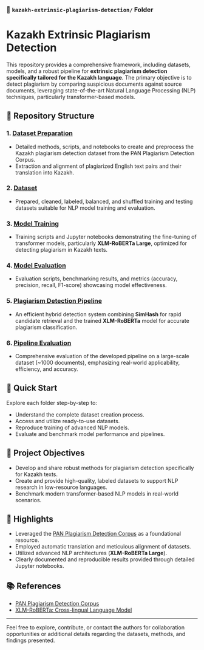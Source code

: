 ### 📁 `kazakh-extrinsic-plagiarism-detection/` Folder

# Kazakh Extrinsic Plagiarism Detection

This repository provides a comprehensive framework, including datasets, models, and a robust pipeline for **extrinsic plagiarism detection specifically tailored for the Kazakh language**. The primary objective is to detect plagiarism by comparing suspicious documents against source documents, leveraging state-of-the-art Natural Language Processing (NLP) techniques, particularly transformer-based models.

## 📂 Repository Structure

### 1. [Dataset Preparation](1-dataset-preparation)
- Detailed methods, scripts, and notebooks to create and preprocess the Kazakh plagiarism detection dataset from the PAN Plagiarism Detection Corpus.
- Extraction and alignment of plagiarized English text pairs and their translation into Kazakh.

### 2. [Dataset](2-dataset)
- Prepared, cleaned, labeled, balanced, and shuffled training and testing datasets suitable for NLP model training and evaluation.

### 3. [Model Training](3-model-training)
- Training scripts and Jupyter notebooks demonstrating the fine-tuning of transformer models, particularly **XLM-RoBERTa Large**, optimized for detecting plagiarism in Kazakh texts.

### 4. [Model Evaluation](4-model-evaluation)
- Evaluation scripts, benchmarking results, and metrics (accuracy, precision, recall, F1-score) showcasing model effectiveness.

### 5. [Plagiarism Detection Pipeline](5-plagiarism-detection-pipeline)
- An efficient hybrid detection system combining **SimHash** for rapid candidate retrieval and the trained **XLM-RoBERTa** model for accurate plagiarism classification.

### 6. [Pipeline Evaluation](6-pipeline-evaluation)
- Comprehensive evaluation of the developed pipeline on a large-scale dataset (~1000 documents), emphasizing real-world applicability, efficiency, and accuracy.

## 🚀 Quick Start
Explore each folder step-by-step to:
- Understand the complete dataset creation process.
- Access and utilize ready-to-use datasets.
- Reproduce training of advanced NLP models.
- Evaluate and benchmark model performance and pipelines.

## 🎯 Project Objectives
- Develop and share robust methods for plagiarism detection specifically for Kazakh texts.
- Create and provide high-quality, labeled datasets to support NLP research in low-resource languages.
- Benchmark modern transformer-based NLP models in real-world scenarios.

## 📌 Highlights
- Leveraged the [PAN Plagiarism Detection Corpus](https://pan.webis.de/) as a foundational resource.
- Employed automatic translation and meticulous alignment of datasets.
- Utilized advanced NLP architectures (**XLM-RoBERTa Large**).
- Clearly documented and reproducible results provided through detailed Jupyter notebooks.

## 📚 References
- [PAN Plagiarism Detection Corpus](https://pan.webis.de/)
- [XLM-RoBERTa: Cross-lingual Language Model](https://huggingface.co/docs/transformers/model_doc/xlm-roberta)

---

Feel free to explore, contribute, or contact the authors for collaboration opportunities or additional details regarding the datasets, methods, and findings presented.
